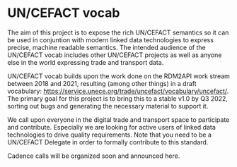 # UN/CEFACT vocab

The aim of this project is to expose the rich UN/CEFACT semantics so it can be used in conjuntion with modern linked data technologies to express precise, machine readable semantics. The intended audience of the UN/CEFACT vocab includes other UN/CEFACT projects as well as anyone else in the world expressing trade and transport data. 

UN/CEFACT vocab builds upon the work done on the RDM2API work stream between 2018 and 2021, resulting (among other things) in a draft vocabulary: https://service.unece.org/trade/uncefact/vocabulary/uncefact/. The primary goal for this project is to bring this to a stable v1.0 by Q3 2022, sorting out bugs and generating the necessary material to support it. 

We call upon everyone in the digital trade and transport space to participate and contribute. Especially we are looking for active users of linked data technologies to drive quality requirements. Note that you need to be a UN/CEFACT Delegate in order to formally contribute to this standard.  

Cadence calls will be organized soon and announced here. 
